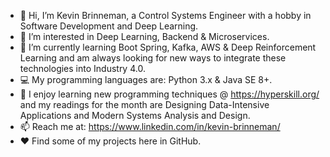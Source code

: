 - 👋 Hi, I’m Kevin Brinneman, a Control Systems Engineer with a hobby in Software Development and Deep Learning.
- 👀 I’m interested in Deep Learning, Backend & Microservices.
- 🌱 I’m currently learning Boot Spring, Kafka, AWS & Deep Reinforcement Learning and am always looking for new ways to integrate these technologies into Industry 4.0.
- 💻 My programming languages are: Python 3.x & Java SE 8+.
- 📖 I enjoy learning new programming techniques @ https://hyperskill.org/ and my readings for the month are Designing Data-Intensive Applications and Modern Systems Analysis and Design.
- 📫 Reach me at: https://www.linkedin.com/in/kevin-brinneman/
- ❤️ Find some of my projects here in GitHub. 

